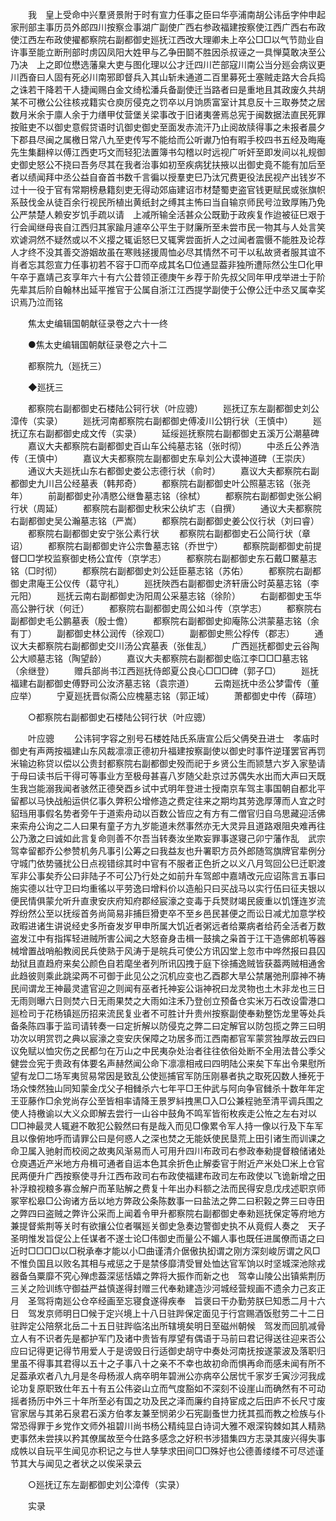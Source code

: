 <!-- { "loadSidebar": true } -->
　　我　皇上受命中兴羣贤景附于时有宣力任事之臣曰华亭浦南胡公讳岳字仲申起家刑部主事历员外郎四川按察佥事湖广副使广西右参政福建按察使江西广西右布政使江西左布政使擢都察院右副都御史廵抚江西改大理卿未上卒公□□以气节勋业自许事至能立断刑部时虏囚凤阳大姓甲与乙争田鬬不胜因杀叔诬之一具惮莫敢决至公乃决　上之即位懋选藩臬大吏与图化理以公才迁四川芒部寇川南公当分廵会病议更川西奋曰人固有死必川南邪即督兵入其山斩未通道二百里募死士塞贼走路大合兵捣之诛若干降若干人捷闻赐白金文绮松潘兵备副使迁当路者曰是重地且其政废久共胡某不可檄公公往核戎籍实仓庾厉侵克之罚卒以月饷质富室计其息反十三取券焚之居数月米余于廪人余于力缮甲仗营堡关梁事改于旧诸夷詟焉总宪于闽数据法直民死罪按赃吏不以御史意假贷语时讥御史御史至面发赤流汗乃止阅故牍得事之未报者晨夕下郡县尽闽之属檄日常八九至吏传写不能给而公听谳乃怕有暇手校四书五经及晦庵先生集翻梓以傅江西吏巧文而轻犯法置簿书勾稽以时远视广听奸至即发间以礼规御史御史怒公不挠曰吾务尽其在我者治事如初至疾病犹扶掖以出御史竟不能有加后至者以绩闻拜中丞公益自奋首书数千言徧以授羣吏巳乃汰冗费更役法民视产出钱岁不过十一役于官有常期榜悬籍刻吏无得动郊庙建诏市材楚蜀吏盗官钱更赋民或张旗帜系鼓伐金从徒百余行视民所植出黄纸封之缚其主怖曰当自输京师民号泣致厚贿乃免公严禁楚人赖安岁饥手疏以请　上减所输全活甚众公既勤于政疾复作迨被征巳艰于行会闻继母丧自江西归其家踰月遽卒公平生于财廉所至未尝市民一物其与人处言笑欢谑洞然不疑然或以不义撄之辄诟怒巳又辄霁尝面折人之过闻者震慑不能胜及论荐人才终不没其善交游姻故虽在寒贱拯援周恤必尽其情然不可干以私故贤者服其谊不肖者忘其怨宣力任事初若不容于□而卒成其名□位通显葢非独所遭际然公生□化甲午卒于嘉靖己亥享年六十有六公昔领正德庚午乡荐于阶先叔父同年甲戌举进士于阶先辈其后阶自翰林出延平推官于公属自浙江江西提学副使于公僚公迁中丞又属幸奖识焉乃泣而铭 

　　焦太史编辑国朝献征录卷之六十一终 

　　●焦太史编辑国朝献征录卷之六十二 

　　都察院九（廵抚三） 

　　◆廵抚三 

　　都察院右副都御史石楼陆公钶行状（叶应骢） 
　　廵抚辽东左副都御史刘公漳传（实录） 
　　廵抚河南都察院右副都御史傅凌川公钥行状（王慎中） 
　　廵抚辽东右副都御史成文传（实录） 
　　延绥廵抚察院右副都御史五溪万公潮墓碑 
　　嘉议大夫都察院右副都御史百山车公纯墓志铭（张时彻） 
　　中丞丘公养浩传（王慎中） 
　　嘉议大夫都察院左副都御史东阜刘公大谟神道碑（王崇庆） 
　　通议大夫廵抚山东右都御史娄公志德行状（俞时） 
　　嘉议大夫都察院右副都御史九川吕公经墓表（韩邦奇） 
　　都察院右副都御史叶公照墓志铭（张尧年） 
　　前副都御史孙凊愍公继鲁墓志铭（徐栻） 
　　都察院右副都御史张公絅行状（周延） 
　　都察院右副都御史秋宋公纨圹志（自撰） 
　　通议大夫都察院右副都御史吴公瀚墓志铭（严嵩） 
　　都察院右副都御史姜公仪行状（刘曰睿） 
　　都察院右副都御史安宁张公素行状 
　　都察院右副都御史石公简行状（章诏） 
　　都察院右副都御史许公宗鲁墓志铭（乔世宁） 
　　都察院副都御史前提督□□学校监察御史杨公宜传（京学志） 
　　都察院右副都御史东石戴□鱀墓志铭（□时彻） 
　　都察院右副都御史刘公廷臣墓志铭（苏佑） 
　　都察院右副都御史肃庵王公仪传（葛守礼） 
　　廵抚陜西右副都御史济轩唐公时英墓志铭（李元阳） 
　　廵抚云南右副都御史沩阳周公采墓志铭（徐阶） 
　　右副都御史玉华高公翀行状（何迁） 
　　都察院右副都御史周公如斗传（京学志） 
　　都察院右副都御史毛公鹏墓表（殷士儋） 
　　都察院右副都御史抑庵陈公洪蒙墓志铭（余有丁） 
　　副都御史林公润传（徐观□） 
　　副都御史熊公桴传（郡志） 
　　通议大夫都察院右副都御史交川汤公宾墓表（张隹乱） 
　　广西廵抚都御史云谷陶公大顺墓志铭（陶望龄） 
　　嘉议大夫都察院右副都御史临江李□□□墓志铭（余继登） 
　　赠兵部尚书江西廵抚侍郎夏公良心□□□碑（郭子□） 
　　廵抚福建右副都御史傅野司公汝济墓志铭（袁宗道） 
　　云南廵抚中丞公梦雷传（董应举） 
　　宁夏廵抚晋似斋公应槐墓志铭（郭正域） 
　　萧都御史中传（薛瑄） 

　　○都察院右副都御史石楼陆公钶行状（叶应骢） 

　　叶应骢 
　　公讳钶字容之别号石楼姓陆氏系唐宣公后父侢癸丑进士　孝庙时御史有声两按福建山东风裁凛凛正德初升福建按察副使以御史时事忤逆瑾罢官再罚米输边称贷以偿以公贵封都察院右副都御史殁而祀于乡贤公生而颕慧六岁入家塾请于母曰读书后干得可等事业方至极母甚喜八岁随父赴京过苏偶失水出而大声曰天既生我岂能溺我闻者骇然正德癸酉乡试中式明年登进士授南京车驾主事国朝自都北平留都以马快战船运供亿事久弊积公增修造之费定往来之期均其劳逸厚薄而人宜之时貂珰用事假名势者旁午于道索舟动以百数公皆应之有方有二僧官归自乌思藏迎活佛来索舟公询之二人曰果有童子方九岁能道未然事然亦无大灵异且道路艰阻央难再往公乃激之曰诚如此言复命则善不尔吾当转奏汝坐欺妄罪事遂寝己卯宁藩作乱　武宗驾幸留都乔公参赞机务凡事引公筹之曰我益友也升署职方员外郎随驾旗牌官辈例分守城门依势骚扰公日点视错综其时中官有不服者正色折之以义八月驾回公巳迁职渡军非公事矣乔公曰非陆子不可公乃行处之如前升车驾郎中嘉靖改元应诏陈言五事曰施实德以壮守卫曰均重徭以平劳逸曰增料价以造船只曰买战马以实行伍曰征夫银以便民情俱蒙允听升直隶安庆府知府郡经宸濠之变毒于兵燹财竭民疲重以饥馑连岁流殍纷然公至以抚绥首务尚简易非捕巨猾吏卒不至乡邑民甚便之而讼日减尤加意学校政暇进诸生讲说经史多所奋发岁甲申所属大饥近者粥远者给粟病者给药全活者万数盗发江中有指挥轻进贼所害公闻之大怒奋身击楫一鼓擒之枭首于江干造佛郎机等器械增置战哨船教阅民兵使熟于风涛于是皖兵可使公方讯囚堂上忽市中哗然报曰县囚劫狱且直趋府来矣公颜色自若麾坐者列所讯囚拽于庭下徐捕逸贼皆获葢两贼相通舍此趋彼则乘此跳梁两不可御于此见公之沉机应变也乙酉郡大旱公禁屠弛刑靡神不祷民间谓龙王神最灵遣官迎之则闻有巫者托神妄公诣神祝曰龙灵物也土木非龙也三日无雨则曝六日则焚六日无雨果焚之大雨如注禾乃登创立预备仓实米万石改设雷港口廵检司于花杨镇廵历招来流民复业者不可胜计升贵州按察副使奉勑整饬龙里等处兵备条陈四事于监司请转奏一曰定折解以防侵克之弊二曰定解官以防包揽之弊三曰明功次以明赏罚之典以宸濠之变安庆保障之功居多而江西南都官军蒙赏独厚故云四曰议免赋以恤灾伤之民都匀在万山之中民夷杂处治者往往依俗处断不全用法昔公季父健尝佥宪于贵政有体要名声赫然闻公命下凛凛相戒曰四明陆公来矣下车出令果慰所望有龙□二场军夷贸易常因是致乱公使廵捕官军防压刚暴者执之取死囚数人捶死于场众悚然独山同知蒙金戊父子相雠杀六七年平□王仲武与阿向争官雠杀十数年年定王亚藤作□余党尚存公至皆相率请降王景罗紏拽黑□入□公兼程驰至清平调兵围之使人持檄谕以大义众即解去尝行一山谷中鼓角不鸣军皆衔枚疾走公恠之左右对以□□神最灵人辄避不敢犯公毅然曰有是哉入而见□像累令军人持一像以行及下车军且以像俯地呼而请罪公曰是何惑人之深也焚之无能妖使民垦荒上田引诸生而训课之命卫属入驰射而校阅之故夷风渐易而人可用升四川布政司右参政奉勑提督粮储诸处仓庾遇近产米地方舟楫可通者自运本色其余折色止解委官于附近产米处□米上仓官民两便升广西按察使寻升江西布政司右布政使福建布政司左布政使以飞诡新增之田补浮粮视粮多寡佥解户而革贴解之费复十年出办料额之法而民得安息戊戌述职京师冢宰松皋□公询诸方岳以地方弊政公条陈数事一曰盐法之弊二曰积榖之弊三曰寺田之弊四曰盗贼之弊许公采而上闻着令甲升都察院右副都御史奉勑廵抚保定等府地方兼提督紫荆等关时有欲攘公位者嘱廵关御史急奏边警御史执不从竟假人奏之　天子圣明惟发旨促公上任谋者不遂士论□伟御史而量公不媚人事也既任进属僚而语之曰近时□□□□以□税承奉才能以小□曲谨清介倨傲执抝谓之刚方深刻峻厉谓之风□不惟负国且以败名其相与戒惩之于是禁侈靡清受冒处恤达官军饷以时坚城深池除戎器备刍粟靡不究心殚虑葢深惩恬嬉之弊将大振作而新之也　驾幸山陵公出镇紫荆历三关之险训练守御益严益慎遂得封赠三代奉勑建造沙河城经营规画不遗余力己亥正月　圣驾将南廵公仓卒经画至忘寝食遂得疾奉　旨褒曰干办勤劳朕巳知悉二月十六日　驾发京师明日□候于定兴境上十八日驻跸保定面见于行宫赐酒饭慰劳二十二日驻跸定公陪祭北岳二十五日驻跸临洺出所辖境矣明日至磁州朝候　驾发而回肌减骨立人有不识者先是都护军门及诸中贵皆有厚望有偶语于马前曰君记得送往迎来否公应曰记得更记得节用爱人于是谤毁日行适御史胡守中奏处河南抚按遂蒙波及落职归里虽不得事其君得以五十之子事八十之亲不不幸也故初命而惧再命而感未闻有所不足葢承欢者八九月是冬母杨淑人病卒明年碧洲公亦病卒公居忧千家岁壬寅沙河我成论功复原职致仕年五十有五公伟姿山立而气度豁如不深刻不设崖山而确然有不可动摇者扬历中外三十年所至必有国之功及民之泽而廉约自持宦成之后田庐不长尺寸废官家居与其弟石泉君石溪方伯孝友兼至悯弟少石宪副蚤世力抚其孤而教之检族与仆常恐得罪于乡党作文师外祖碧川尚书杨公精纯显白诗词大雅不艰深钩棘如其人精熟吏事然未尝挟以矜其僚属故至今仕路多感念之好积书涉猎集四方志录其废兴得失事成帙以自玩平生闻见亦积记之与世人孳孳求田间□□殊好也公德善缕缕不可尽述谨节其大与闻见之者状之以俟采录云 

　　○廵抚辽东左副都御史刘公漳传（实录） 

　　实录 
